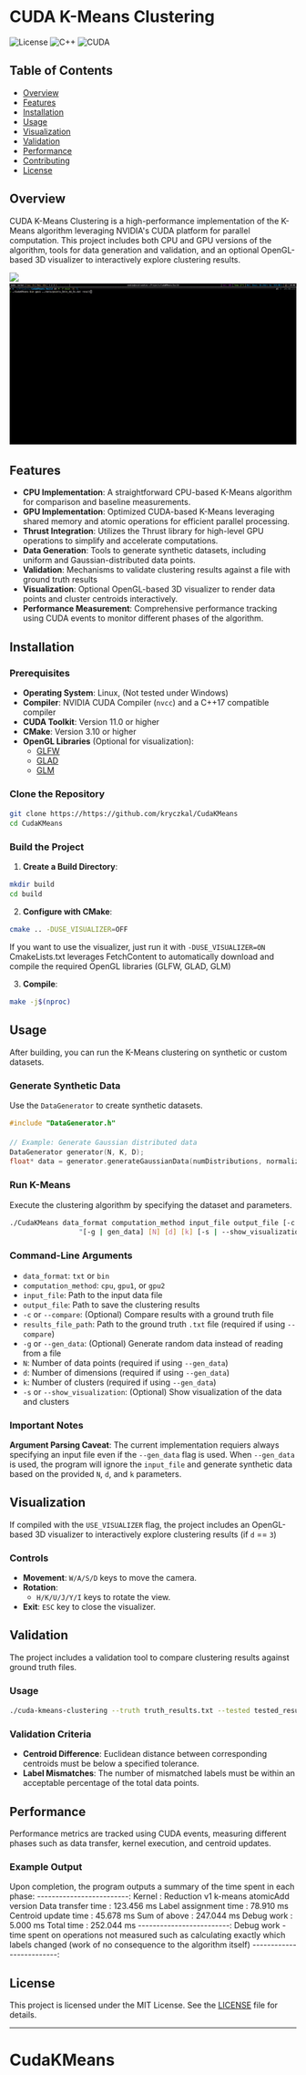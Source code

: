# CUDA K-Means Clustering

![License](https://img.shields.io/badge/license-MIT-blue.svg)
![C++](https://img.shields.io/badge/language-C++-blue.svg)
![CUDA](https://img.shields.io/badge/platform-CUDA%2011.0%2B-blue.svg)

## Table of Contents
- [Overview](#overview)
- [Features](#features)
- [Installation](#installation)
- [Usage](#usage)
- [Visualization](#visualization)
- [Validation](#validation)
- [Performance](#performance)
- [Contributing](#contributing)
- [License](#license)

## Overview

CUDA K-Means Clustering is a high-performance implementation of the K-Means algorithm leveraging NVIDIA's CUDA platform for parallel computation. This project includes both CPU and GPU versions of the algorithm, tools for data generation and validation, and an optional OpenGL-based 3D visualizer to interactively explore clustering results.

![](https://github.com/kryczkal/CudaKMeans/blob/main/gifs/2.gif)
![](https://github.com/kryczkal/CudaKMeans/blob/main/gifs/1.gif)

## Features

- **CPU Implementation**: A straightforward CPU-based K-Means algorithm for comparison and baseline measurements.
- **GPU Implementation**: Optimized CUDA-based K-Means leveraging shared memory and atomic operations for efficient parallel processing.
- **Thrust Integration**: Utilizes the Thrust library for high-level GPU operations to simplify and accelerate computations.
- **Data Generation**: Tools to generate synthetic datasets, including uniform and Gaussian-distributed data points.
- **Validation**: Mechanisms to validate clustering results against a file with ground truth results
- **Visualization**: Optional OpenGL-based 3D visualizer to render data points and cluster centroids interactively.
- **Performance Measurement**: Comprehensive performance tracking using CUDA events to monitor different phases of the algorithm.

## Installation

### Prerequisites

- **Operating System**: Linux, (Not tested under Windows)
- **Compiler**: NVIDIA CUDA Compiler (`nvcc`) and a C++17 compatible compiler
- **CUDA Toolkit**: Version 11.0 or higher
- **CMake**: Version 3.10 or higher
- **OpenGL Libraries** (Optional for visualization):
  - [GLFW](https://www.glfw.org/)
  - [GLAD](https://glad.dav1d.de/)
  - [GLM](https://glm.g-truc.net/0.9.9/index.html)

### Clone the Repository

```bash
git clone https://https://github.com/kryczkal/CudaKMeans
cd CudaKMeans
```

### Build the Project

1. **Create a Build Directory**:

```bash
mkdir build
cd build
```

2. **Configure with CMake**:
```bash
cmake .. -DUSE_VISUALIZER=OFF
```

If you want to use the visualizer, just run it with `-DUSE_VISUALIZER=ON`
CmakeLists.txt leverages FetchContent to automatically download and compile the required OpenGL libraries (GLFW, GLAD, GLM)

3. **Compile**:

```bash
make -j$(nproc)
```

## Usage

After building, you can run the K-Means clustering on synthetic or custom datasets.

### Generate Synthetic Data

Use the `DataGenerator` to create synthetic datasets.

```cpp
#include "DataGenerator.h"

// Example: Generate Gaussian distributed data
DataGenerator generator(N, K, D);
float* data = generator.generateGaussianData(numDistributions, normalize);
```

### Run K-Means

Execute the clustering algorithm by specifying the dataset and parameters.

```bash
./CudaKMeans data_format computation_method input_file output_file [-c | compare] [results_file_path] "
                 "[-g | gen_data] [N] [d] [k] [-s | --show_visualization]
```

### Command-Line Arguments

- `data_format`: `txt` or `bin`
- `computation_method`: `cpu`, `gpu1`, or `gpu2`
- `input_file`: Path to the input data file
- `output_file`: Path to save the clustering results
- `-c` or `--compare`: (Optional) Compare results with a ground truth file
- `results_file_path`: Path to the ground truth `.txt` file (required if using `--compare`)
- `-g` or `--gen_data`: (Optional) Generate random data instead of reading from a file
- `N`: Number of data points (required if using `--gen_data`)
- `d`: Number of dimensions (required if using `--gen_data`)
- `k`: Number of clusters (required if using `--gen_data`)
- `-s` or `--show_visualization`: (Optional) Show visualization of the data and clusters

### Important Notes

**Argument Parsing Caveat**: The current implementation requiers always specifying an input file even if the `--gen_data` flag is used. When `--gen_data` is used, the program will ignore the `input_file` and generate synthetic data based on the provided `N`, `d`, and `k` parameters. 

## Visualization

If compiled with the `USE_VISUALIZER` flag, the project includes an OpenGL-based 3D visualizer to interactively explore clustering results (if `d` == `3`)

### Controls

- **Movement**: `W/A/S/D` keys to move the camera.
- **Rotation**:
  - `H/K/U/J/Y/I` keys to rotate the view.
- **Exit**: `ESC` key to close the visualizer.


## Validation

The project includes a validation tool to compare clustering results against ground truth files.

### Usage

```bash
./cuda-kmeans-clustering --truth truth_results.txt --tested tested_results.txt --validate
```

### Validation Criteria

- **Centroid Difference**: Euclidean distance between corresponding centroids must be below a specified tolerance.
- **Label Mismatches**: The number of mismatched labels must be within an acceptable percentage of the total data points.

## Performance

Performance metrics are tracked using CUDA events, measuring different phases such as data transfer, kernel execution, and centroid updates.

### Example Output

Upon completion, the program outputs a summary of the time spent in each phase:
-------------------------:
Kernel : Reduction v1 k-means atomicAdd version
Data transfer time : 123.456 ms
Label assignment time : 78.910 ms
Centroid update time : 45.678 ms
Sum of above : 247.044 ms
Debug work : 5.000 ms
Total time : 252.044 ms
-------------------------:
Debug work - time spent on operations not measured such as calculating exactly which labels changed (work of no consequence to the algorithm itself)
-------------------------:

## License

This project is licensed under the MIT License. See the [LICENSE](LICENSE) file for details.

---
# CudaKMeans
